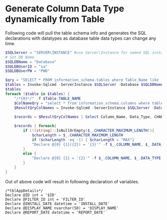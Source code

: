# Generate Column Data Type dynamically from Table
Following code will pull the table schema info and generates the SQL declarations with datatypes as database table data types can change any time.


```PowerShell
$SQLServer = "SERVER\INSTANCE" #use Server\Instance for named SQL instances!
# Set DB Name
$SQLDBName = "Database"
$SQLDBUserID = "sa"
$SQLDBUserPW = "PWD"

$qry = "SELECT * FROM information_schema.tables where Table_Name like 'Lkp%'"
$tables = Invoke-Sqlcmd -ServerInstance $SQLServer -Database $SQLDBName -Username $usr -Password $pwd -Query $qry | Select TABLE_NAME
$tables
foreach ($table in $tables) {
    "/*{0}*/" -f $Table.TABLE_NAME
    $ColNameQry = "select * from information_schema.columns where table_name = '$($Table.TABLE_NAME)'"
    $ResultQryColNames = Invoke-Sqlcmd -ServerInstance $SQLServer -Database $SQLDBName -Username $usr -Password $pwd -Query $ColNameQry
    
    $records = $ResultQryColNames | Select Column_Name, Data_Type, CHARACTER_MAXIMUM_LENGTH

    $records | foreach{
        if (![string]::IsNullOrEmpty($_.CHARACTER_MAXIMUM_LENGTH)){
            $charLength = $_.CHARACTER_MAXIMUM_LENGTH
            if ($charLength -eq -1) { $charLength = "MAX"}
            "Declare @{0} {1}({2}) = '{3}'" -f $_.COLUMN_NAME, $_.DATA_TYPE, $charLength, $_.COLUMN_NAME
        }
        else {
            "Declare @{0} {1} = '{2}'" -f $_.COLUMN_NAME, $_.DATA_TYPE, $_.COLUMN_NAME
        }
    }
}
```

Out of above code will result in following declaration of variables.
```TSQL
/*tblAppDetails*/
Declare @ID int = '$ID'
Declare @FILTER_ID int = 'FILTER_ID'
Declare @INSTALL_DATE datetime = 'INSTALL_DATE'
Declare @DISPLAY_NAME nvarchar(50) = 'DISPLAY_NAME'
Declare @REPORT_DATE datetime = 'REPORT_DATE'
```
